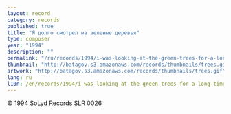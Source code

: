 ```yaml
---
layout: record
category: records
published: true
title: "Я долго смотрел на зеленые деревья"
type: composer
year: "1994"
description: ""
permalink: "/ru/records/1994/i-was-looking-at-the-green-trees-for-a-long-time"
thumbnail: "http://batagov.s3.amazonaws.com/records/thumbnails/trees.gif"
artwork: "http://batagov.s3.amazonaws.com/records/thumbnails/trees.gif"
lang: ru
l10n: /en/records/1994/i-was-looking-at-the-green-trees-for-a-long-time
---
```

	 
© 1994 SoLyd Records SLR 0026